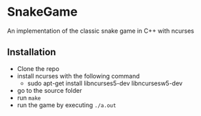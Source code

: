 # SnakeGame
An implementation of the classic snake game in C++ with ncurses

## Installation
* Clone the repo<br/>
* install ncurses with the following command<br>
  * sudo apt-get install libncurses5-dev libncursesw5-dev<br>
* go to the source folder<br>
* run ``make``<br> 
* run the game by executing `./a.out`<br>
